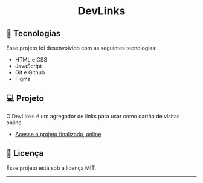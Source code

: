 <h1 align="center"> DevLinks </h1>



## 🚀 Tecnologias

Esse projeto foi desenvolvido com as seguintes tecnologias:

- HTML e CSS
- JavaScript
- Git e Github
- Figma

## 💻 Projeto

O DevLinks é um agregador de links para usar como cartão de visitas online.

- [Acesse o projeto finalizado, online](https://fransley2307.github.io/Discover/)

## :memo: Licença

Esse projeto está sob a licença MIT.

---

